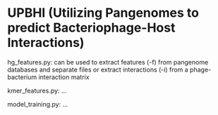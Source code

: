 # UPBHI (Utilizing Pangenomes to predict Bacteriophage-Host Interactions)

hg_features.py: can be used to extract features (-f) from pangenome databases and separate files or extract interactions (-i) from a phage-bacterium interaction matrix

kmer_features.py: ...

model_training.py: ...

